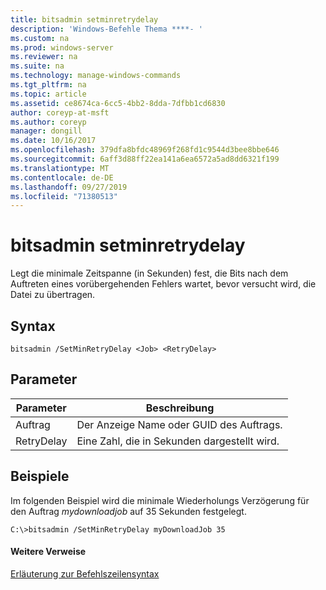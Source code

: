 ```yaml
---
title: bitsadmin setminretrydelay
description: 'Windows-Befehle Thema ****- '
ms.custom: na
ms.prod: windows-server
ms.reviewer: na
ms.suite: na
ms.technology: manage-windows-commands
ms.tgt_pltfrm: na
ms.topic: article
ms.assetid: ce8674ca-6cc5-4bb2-8dda-7dfbb1cd6830
author: coreyp-at-msft
ms.author: coreyp
manager: dongill
ms.date: 10/16/2017
ms.openlocfilehash: 379dfa8bfdc48969f268fd1c9544d3bee8bbe646
ms.sourcegitcommit: 6aff3d88ff22ea141a6ea6572a5ad8dd6321f199
ms.translationtype: MT
ms.contentlocale: de-DE
ms.lasthandoff: 09/27/2019
ms.locfileid: "71380513"
---
```

# <a name="bitsadmin-setminretrydelay"></a>bitsadmin setminretrydelay

Legt die minimale Zeitspanne (in Sekunden) fest, die Bits nach dem Auftreten eines vorübergehenden Fehlers wartet, bevor versucht wird, die Datei zu übertragen.

## <a name="syntax"></a>Syntax

```
bitsadmin /SetMinRetryDelay <Job> <RetryDelay>
```

## <a name="parameters"></a>Parameter

|Parameter|Beschreibung|
|---------|-----------|
|Auftrag|Der Anzeige Name oder GUID des Auftrags.|
|RetryDelay|Eine Zahl, die in Sekunden dargestellt wird.|

## <a name="BKMK_examples"></a>Beispiele

Im folgenden Beispiel wird die minimale Wiederholungs Verzögerung für den Auftrag *mydownloadjob* auf 35 Sekunden festgelegt.
```
C:\>bitsadmin /SetMinRetryDelay myDownloadJob 35
```

#### <a name="additional-references"></a>Weitere Verweise

[Erläuterung zur Befehlszeilensyntax](command-line-syntax-key.md)